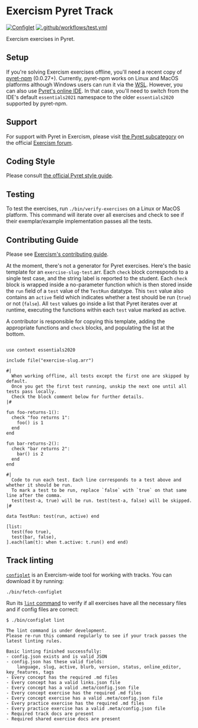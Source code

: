 # Exercism Pyret Track

[![Configlet](https://github.com/exercism/pyret/actions/workflows/configlet.yml/badge.svg)](https://github.com/exercism/pyret/actions/workflows/configlet.yml) [![.github/workflows/test.yml](https://github.com/exercism/pyret/actions/workflows/test.yml/badge.svg)](https://github.com/exercism/pyret/actions/workflows/test.yml)

Exercism exercises in Pyret.

## Setup

If you're solving Exercism exercises offline, you'll need a recent copy of [pyret-npm](https://www.npmjs.com/package/pyret-npm) (0.0.27+). Currently, pyret-npm works on Linux and MacOS platforms although Windows users can run it via the [WSL](https://learn.microsoft.com/en-us/windows/wsl/). However, you can also use [Pyret's online IDE](https://code.pyret.org/). In that case, you'll need to switch from the IDE's default `essentials2021` namespace to the older `essentials2020` supported by pyret-npm.

## Support

For support with Pyret in Exercism, please visit [the Pyret subcategory](https://forum.exercism.org/c/programming/pyret/265) on the official [Exercism forum](https://forum.exercism.org).

## Coding Style

Please consult [the official Pyret style guide](https://pyret.org/docs/latest/Pyret_Style_Guide.html).

## Testing

To test the exercises, run `./bin/verify-exercises` on a Linux or MacOS platform.
This command will iterate over all exercises and check to see if their exemplar/example implementation passes all the tests.

## Contributing Guide

Please see [Exercism's contributing guide](https://exercism.org/docs/building).

At the moment, there's not a generator for Pyret exercises.
Here's the basic template for an `exercise-slug-test`.arr.
Each `check` block corresponds to a single test case, and the string label is reported to the student.
Each `check` block is wrapped inside a no-parameter function which is then stored inside the `run` field of a `test` value of the `TestRun` datatype.
This `test` value also contains an `active` field which indicates whether a test should be run (`true`) or not (`false`).
All `test` values go inside a list that Pyret iterates over at runtime, executing the functions within each `test` value marked as active.

A contributor is responsible for copying this template, adding the appropriate functions and `check` blocks, and populating the list at the bottom.

```pyret

use context essentials2020

include file("exercise-slug.arr")

#|
  When working offline, all tests except the first one are skipped by default.
  Once you get the first test running, unskip the next one until all tests pass locally.
  Check the block comment below for further details.
|#

fun foo-returns-1():
  check "foo returns 1":
    foo() is 1
  end
end

fun bar-returns-2():
  check "bar returns 2":
    bar() is 2
  end
end

#|
  Code to run each test. Each line corresponds to a test above and whether it should be run.
  To mark a test to be run, replace `false` with `true` on that same line after the comma.
  test(test-a, true) will be run. test(test-a, false) will be skipped.
|#

data TestRun: test(run, active) end

[list: 
  test(foo true),
  test(bar, false),
].each(lam(t): when t.active: t.run() end end)
```

## Track linting

[`configlet`](https://exercism.org/docs/building/configlet) is an Exercism-wide tool for working with tracks. You can download it by running:

```shell
./bin/fetch-configlet
```

Run its [`lint` command](https://exercism.org/docs/building/configlet/lint) to verify if all exercises have all the necessary files and if config files are correct:

```shell
$ ./bin/configlet lint

The lint command is under development.
Please re-run this command regularly to see if your track passes the latest linting rules.

Basic linting finished successfully:
- config.json exists and is valid JSON
- config.json has these valid fields:
    language, slug, active, blurb, version, status, online_editor, key_features, tags
- Every concept has the required .md files
- Every concept has a valid links.json file
- Every concept has a valid .meta/config.json file
- Every concept exercise has the required .md files
- Every concept exercise has a valid .meta/config.json file
- Every practice exercise has the required .md files
- Every practice exercise has a valid .meta/config.json file
- Required track docs are present
- Required shared exercise docs are present
```
